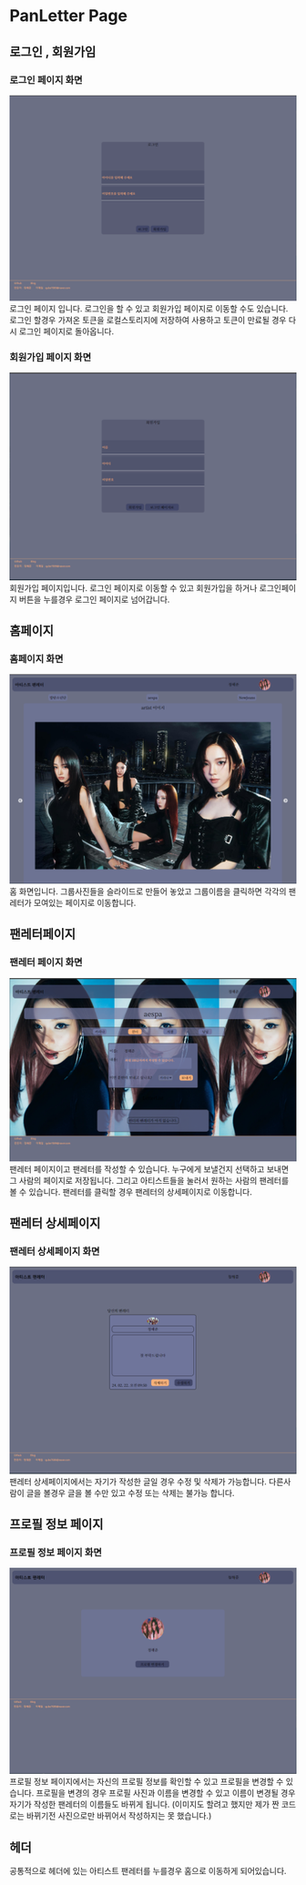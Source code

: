 # PanLetter Page

## 로그인 , 회원가임

### 로그인 페이지 화면

![로그인 페이지 화면입니다.](/src/assets/페이지%20사진/로그인%20페이지.PNG)
로그인 페이지 입니다. 로그인을 할 수 있고 회원가입 페이지로 이동할 수도 있습니다.
로그인 할경우 가져온 토큰을 로컬스토리지에 저장하여 사용하고 토큰이 만료될 경우 다시 로그인 페이지로 돌아옵니다.

### 회원가입 페이지 화면

![회원가입 페이지 화면입니다.](/src/assets/페이지%20사진/회원가입%20페이지.PNG)
회원가입 페이지입니다. 로그인 페이지로 이동할 수 있고 회원가입을 하거나 로그인페이지 버튼을 누를경우 로그인 페이지로 넘어갑니다.

## 홈페이지

### 홈페이지 화면

![홈페이지 화면입니다.](/src/assets/페이지%20사진/홈페이지.PNG)
홈 화면입니다. 그룹사진들을 슬라이드로 만들어 놓았고 그룹이름을 클릭하면
각각의 팬레터가 모여있는 페이지로 이동합니다.

## 팬레터페이지

### 팬레터 페이지 화면

![팬레터 페이지 화면입니다.](/src/assets/페이지%20사진/팬레터%20페이지.PNG)
팬레터 페이지이고 팬레터를 작성할 수 있습니다.
누구에게 보낼건지 선택하고 보내면 그 사람의 페이지로 저장됩니다.
그리고 아티스트들을 눌러서 원하는 사람의 팬레터를 볼 수 있습니다.
팬레터를 클릭할 경우 팬레터의 상세페이지로 이동합니다.

## 팬레터 상세페이지

### 팬레터 상세페이지 화면

![팬레터 상세페이지 화면입니다.](/src/assets/페이지%20사진/팬레터%20상세페이지.PNG)
팬레터 상세페이지에서는 자기가 작성한 글일 경우 수정 및 삭제가 가능합니다.
다른사람이 글을 볼경우 글을 볼 수만 있고 수정 또는 삭제는 불가능 합니다.

## 프로필 정보 페이지

### 프로필 정보 페이지 화면

![프로필 정보 페이지 화면입니다.](/src/assets/페이지%20사진/프로필%20정보%20페이지.PNG)
프로필 정보 페이지에서는 자신의 프로필 정보를 확인할 수 있고 프로필을 변경할 수 있습니다.
프로필을 변경의 경우 프로필 사진과 이름을 변경할 수 있고 이름이 변경될 경우 자기가 작성한 팬레터의 이름들도 바뀌게 됩니다.
(이미지도 할려고 했지만 제가 짠 코드로는 바뀌기전 사진으로만 바뀌어서 작성하지는 못 했습니다.)

## 헤더

공통적으로 헤더에 있는 아티스트 팬레터를 누를경우 홈으로 이동하게 되어있습니다.
